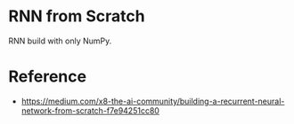 # RNN from Scratch
RNN build with only NumPy.

# Reference
- https://medium.com/x8-the-ai-community/building-a-recurrent-neural-network-from-scratch-f7e94251cc80
